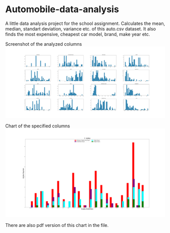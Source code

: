 # Automobile-data-analysis
A little data analysis project for the school assignment.
Calculates the mean, median, standart deviation, variance etc. of this auto.csv dataset.
It also finds the most expensive, cheapest car model, brand, make year etc.

Screenshot of the analyzed columns
![Screenshot](xx.png)

Chart of the specified columns
![Screenshot](auto.svg)

There are also pdf version of this chart in the file.
